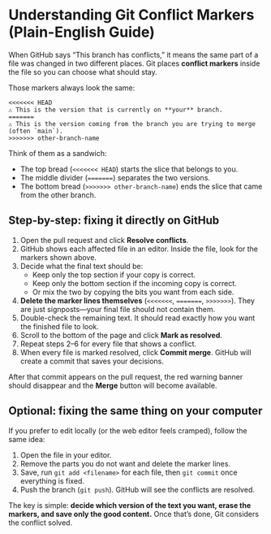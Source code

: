 # Understanding Git Conflict Markers (Plain-English Guide)

When GitHub says “This branch has conflicts,” it means the same part of a file was changed in two different places. Git places **conflict markers** inside the file so you can choose what should stay.

Those markers always look the same:

```
<<<<<<< HEAD
⚠️ This is the version that is currently on **your** branch.
=======
⚠️ This is the version coming from the branch you are trying to merge (often `main`).
>>>>>>> other-branch-name
```

Think of them as a sandwich:

* The top bread (`<<<<<<< HEAD`) starts the slice that belongs to you.
* The middle divider (`=======`) separates the two versions.
* The bottom bread (`>>>>>>> other-branch-name`) ends the slice that came from the other branch.

## Step-by-step: fixing it directly on GitHub

1. Open the pull request and click **Resolve conflicts**.
2. GitHub shows each affected file in an editor. Inside the file, look for the markers shown above.
3. Decide what the final text should be:
   * Keep only the top section if your copy is correct.
   * Keep only the bottom section if the incoming copy is correct.
   * Or mix the two by copying the bits you want from each side.
4. **Delete the marker lines themselves** (`<<<<<<<`, `=======`, `>>>>>>>`). They are just signposts—your final file should not contain them.
5. Double-check the remaining text. It should read exactly how you want the finished file to look.
6. Scroll to the bottom of the page and click **Mark as resolved**.
7. Repeat steps 2–6 for every file that shows a conflict.
8. When every file is marked resolved, click **Commit merge**. GitHub will create a commit that saves your decisions.

After that commit appears on the pull request, the red warning banner should disappear and the **Merge** button will become available.

## Optional: fixing the same thing on your computer

If you prefer to edit locally (or the web editor feels cramped), follow the same idea:

1. Open the file in your editor.
2. Remove the parts you do not want and delete the marker lines.
3. Save, run `git add <filename>` for each file, then `git commit` once everything is fixed.
4. Push the branch (`git push`). GitHub will see the conflicts are resolved.

The key is simple: **decide which version of the text you want, erase the markers, and save only the good content.** Once that’s done, Git considers the conflict solved.
